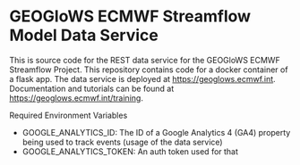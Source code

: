 # GEOGloWS ECMWF Streamflow Model Data Service

This is source code for the REST data service for the GEOGloWS ECMWF Streamflow Project. This repository contains code 
for a docker container of a flask app. The data service is deployed at https://geoglows.ecmwf.int. Documentation and 
tutorials can be found at https://geoglows.ecmwf.int/training.

Required Environment Variables
- GOOGLE_ANALYTICS_ID: The ID of a Google Analytics 4 (GA4) property being used to track events (usage of the data service)
- GOOGLE_ANALYTICS_TOKEN: An auth token used for that

